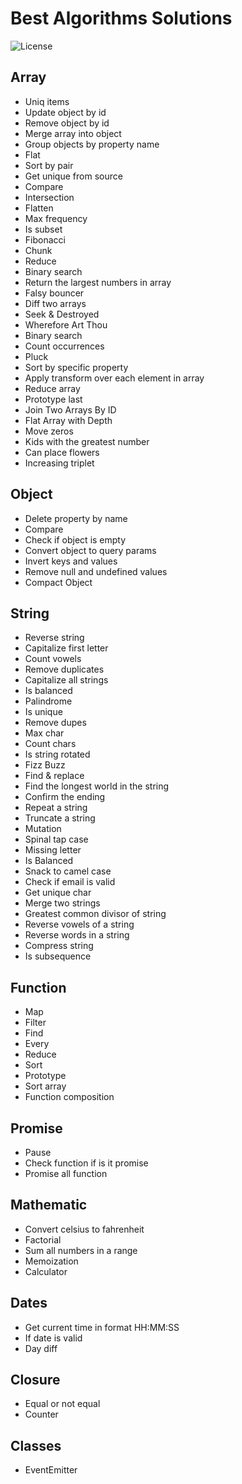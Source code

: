 # Best Algorithms Solutions

![License](https://img.shields.io/badge/License-MIT-blue.svg)

## Array

- Uniq items
- Update object by id
- Remove object by id
- Merge array into object
- Group objects by property name
- Flat
- Sort by pair
- Get unique from source
- Compare
- Intersection
- Flatten
- Max frequency
- Is subset
- Fibonacci
- Chunk
- Reduce
- Binary search
- Return the largest numbers in array
- Falsy bouncer
- Diff two arrays
- Seek & Destroyed
- Wherefore Art Thou
- Binary search
- Count occurrences
- Pluck
- Sort by specific property
- Apply transform over each element in array
- Reduce array
- Prototype last
- Join Two Arrays By ID
- Flat Array with Depth
- Move zeros
- Kids with the greatest number
- Can place flowers
- Increasing triplet

## Object

- Delete property by name
- Compare
- Check if object is empty
- Convert object to query params
- Invert keys and values
- Remove null and undefined values
- Compact Object

## String

- Reverse string
- Capitalize first letter
- Count vowels
- Remove duplicates
- Capitalize all strings
- Is balanced
- Palindrome
- Is unique
- Remove dupes
- Max char
- Count chars
- Is string rotated
- Fizz Buzz
- Find & replace
- Find the longest world in the string
- Confirm the ending
- Repeat a string
- Truncate a string
- Mutation
- Spinal tap case
- Missing letter
- Is Balanced
- Snack to camel case
- Check if email is valid
- Get unique char
- Merge two strings
- Greatest common divisor of string
- Reverse vowels of a string
- Reverse words in a string
- Compress string
- Is subsequence

## Function

- Map
- Filter
- Find
- Every
- Reduce
- Sort
- Prototype
- Sort array
- Function composition

## Promise

- Pause
- Check function if is it promise
- Promise all function

## Mathematic

- Convert celsius to fahrenheit
- Factorial
- Sum all numbers in a range
- Memoization
- Calculator

## Dates

- Get current time in format HH:MM:SS
- If date is valid
- Day diff

## Closure

- Equal or not equal
- Counter

## Classes

- EventEmitter
